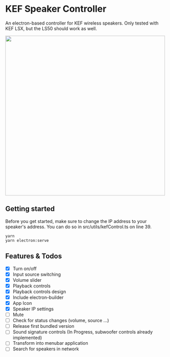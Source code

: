 # KEF Speaker Controller
An electron-based controller for KEF wireless speakers. Only tested with KEF LSX, but the LS50 should work as well.

<img src="https://i.imgur.com/6OPbLZ1.jpg" width="500">

## Getting started
Before you get started, make sure to change the IP address to your speaker's address. You can do so in src/utils/kefControl.ts on line 39.

```
yarn
yarn electron:serve
```

## Features & Todos
- [x] Turn on/off
- [x] Input source switching
- [x] Volume slider
- [x] Playback controls
- [x] Playback controls design
- [x] Include electron-builder
- [x] App Icon
- [x] Speaker IP settings
- [ ] Mute
- [ ] Check for status changes (volume, source ...)
- [ ] Release first bundled version
- [ ] Sound signature controls (In Progress, subwoofer controls already implemented)
- [ ] Transform into menubar application
- [ ] Search for speakers in network